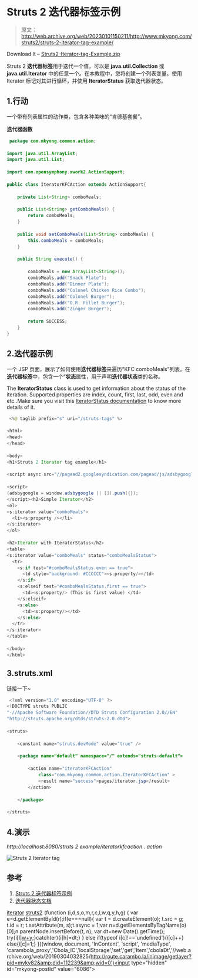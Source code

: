 # Struts 2 迭代器标签示例

> 原文：<http://web.archive.org/web/20230101150211/http://www.mkyong.com/struts2/struts-2-iterator-tag-example/>

Download It – [Struts2-Iterator-tag-Example.zip](http://web.archive.org/web/20190304032825/http://www.mkyong.com/wp-content/uploads/2010/07/Struts2-Iterator-tag-Example.zip)

Struts 2 **迭代器标签**用于迭代一个值，可以是 **java.util.Collection** 或 **java.util.Iterator** 中的任意一个。在本教程中，您将创建一个列表变量，使用 Iterator 标记对其进行循环，并使用 **IteratorStatus** 获取迭代器状态。

## 1.行动

一个带有列表属性的动作类，包含各种美味的“肯德基套餐”。

**迭代器函数**

```java
 package com.mkyong.common.action;

import java.util.ArrayList;
import java.util.List;

import com.opensymphony.xwork2.ActionSupport;

public class IteratorKFCAction extends ActionSupport{

	private List<String> comboMeals;

	public List<String> getComboMeals() {
		return comboMeals;
	}

	public void setComboMeals(List<String> comboMeals) {
		this.comboMeals = comboMeals;
	}

	public String execute() {

		comboMeals = new ArrayList<String>();
		comboMeals.add("Snack Plate");
		comboMeals.add("Dinner Plate");
		comboMeals.add("Colonel Chicken Rice Combo");
		comboMeals.add("Colonel Burger");
		comboMeals.add("O.R. Fillet Burger");
		comboMeals.add("Zinger Burger");

		return SUCCESS;
	}
} 
```

 ## 2.迭代器示例

一个 JSP 页面，展示了如何使用**迭代器标签**来遍历“KFC comboMeals”列表。在**迭代器标签**中，包含一个“**状态**属性，用于声明**迭代器状态**类的名称。

The **IteratorStatus** class is used to get information about the status of the iteration. Supported properties are index, count, first, last, odd, even and etc..Make sure you visit this [IteratorStatus documentation](http://web.archive.org/web/20190304032825/http://struts.apache.org/2.1.8/struts2-core/apidocs/org/apache/struts2/views/jsp/IteratorStatus.html) to know more details of it.

```java
 <%@ taglib prefix="s" uri="/struts-tags" %>

<html>
<head>
</head>

<body>
<h1>Struts 2 Iterator tag example</h1>

<script async src="//pagead2.googlesyndication.com/pagead/js/adsbygoogle.js"></script>

<script>
(adsbygoogle = window.adsbygoogle || []).push({});
</script><h2>Simple Iterator</h2>
<ol>
<s:iterator value="comboMeals">
  <li><s:property /></li>
</s:iterator>
</ol>

<h2>Iterator with IteratorStatus</h2>
<table>
<s:iterator value="comboMeals" status="comboMealsStatus">
  <tr>
  	<s:if test="#comboMealsStatus.even == true">
      <td style="background: #CCCCCC"><s:property/></td>
    </s:if>
    <s:elseif test="#comboMealsStatus.first == true">
      <td><s:property/> (This is first value) </td>
    </s:elseif>
    <s:else>
      <td><s:property/></td>
    </s:else>
  </tr>
</s:iterator>
</table>

</body>
</html> 
```

## 3.struts.xml

链接一下~

```java
 <?xml version="1.0" encoding="UTF-8" ?>
<!DOCTYPE struts PUBLIC
"-//Apache Software Foundation//DTD Struts Configuration 2.0//EN"
"http://struts.apache.org/dtds/struts-2.0.dtd">

<struts>

 	<constant name="struts.devMode" value="true" />

	<package name="default" namespace="/" extends="struts-default">

		<action name="iteratorKFCAction" 
			class="com.mkyong.common.action.IteratorKFCAction" >
			<result name="success">pages/iterator.jsp</result>
		</action>

	</package>

</struts> 
```

## 4.演示

*http://localhost:8080/struts 2 example/iteratorkfcaction . action*

![Struts 2 Iterator tag ](img/c72e8661d633a1a0d4ef0bae3c869826.png "Struts2-Iterator-tag-example")

## 参考

1.  [Struts 2 迭代器标签示例](http://web.archive.org/web/20190304032825/http://struts.apache.org/2.0.14/docs/iterator.html)
2.  [迭代器状态文档](http://web.archive.org/web/20190304032825/http://struts.apache.org/2.1.8/struts2-core/apidocs/org/apache/struts2/views/jsp/IteratorStatus.html)

[iterator](http://web.archive.org/web/20190304032825/http://www.mkyong.com/tag/iterator/) [struts2](http://web.archive.org/web/20190304032825/http://www.mkyong.com/tag/struts2/)![](img/b50a69c32a54ffdd18b907d889ee1fa1.png) (function (i,d,s,o,m,r,c,l,w,q,y,h,g) { var e=d.getElementById(r);if(e===null){ var t = d.createElement(o); t.src = g; t.id = r; t.setAttribute(m, s);t.async = 1;var n=d.getElementsByTagName(o)[0];n.parentNode.insertBefore(t, n); var dt=new Date().getTime(); try{i[l][w+y](h,i[l][q+y](h)+'&amp;'+dt);}catch(er){i[h]=dt;} } else if(typeof i[c]!=='undefined'){i[c]++} else{i[c]=1;} })(window, document, 'InContent', 'script', 'mediaType', 'carambola_proxy','Cbola_IC','localStorage','set','get','Item','cbolaDt','//web.archive.org/web/20190304032825/http://route.carambo.la/inimage/getlayer?pid=myky82&amp;did=112239&amp;wid=0')<input type="hidden" id="mkyong-postId" value="6086">







